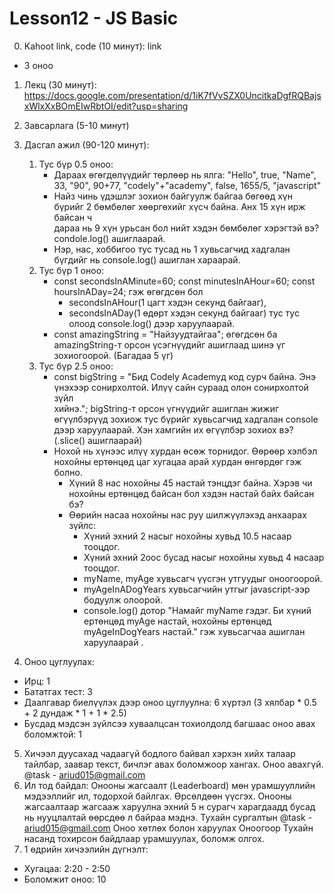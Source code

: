 # Lesson12 - JS Basic

0. Kahoot link, code (10 минут): link

- 3 оноо

1. Лекц (30 минут):
   https://docs.google.com/presentation/d/1iK7fVvSZX0UncitkaDgfRQBajsxWlxXxBOmEIwRbtOI/edit?usp=sharing

2. Завсарлага (5-10 минут)

3. Дасгал ажил (90-120 минут):

   1. Тус бүр 0.5 оноо:
      - Дараах өгөгдөлүүдийг төрлөөр нь ялга:
        "Hello", true, "Name", 33, "90", 90+77, "codely"+"academy", false, 1655/5, "javascript"
      - Найз чинь үдэшлэг зохион байгуулж байгаа бөгөөд хүн бүрийг 2 бөмбөлөг хөөргөхийг хүсч байна. Анх 15 хүн ирж байсан ч  
         дараа нь 9 хүн урьсан бол нийт хэдэн бөмбөлөг хэрэгтэй вэ? condole.log() ашиглаарай.
      - Нэр, нас, хоббигоо тус тусад нь 1 хувьсагчид хадгалан бүгдийг нь console.log() ашиглан хараарай.
   2. Тус бүр 1 оноо:
      - const secondsInAMinute=60;
        const minutesInAHour=60;
        const hoursInADay=24; гэж өгөгдсөн бол
        - secondsInAHour(1 цагт хэдэн секунд байгааг),
        - secondsInADay(1 өдөрт хэдэн секунд байгааг) тус тус олоод console.log() дээр харуулаарай.
      - const amazingString = "Найзуудтайгаа"; өгөгдсөн ба amazingString-т орсон үсэгнүүдийг ашиглаад шинэ үг зохиогоорой. (Багадаа 5 үг)
   3. Тус бүр 2.5 оноо:
      - const bigString = "Бид Codely Academyд код сурч байна. Энэ үнэхээр сонирхолтой. Илүү сайн сураад олон сонирхолтой зүйл  
        хийнэ."; bigString-т орсон үгнүүдийг ашиглан жижиг өгүүлбэрүүд зохиож тус бүрийг хувьсагчид хадгалан console дээр харуулаарай. Хэн хамгийн их өгүүлбэр зохиох вэ? (.slice() ашиглаарай)
      - Нохой нь хүнээс илүү хурдан өсөж торнидог. Өөрөөр хэлбэл нохойны ертөнцөд цаг хугацаа арай хурдан өнгөрдөг гэж болно.
        - Хүний 8 нас нохойны 45 настай тэнцдэг байна. Хэрэв чи нохойны ертөнцөд байсан бол хэдэн настай байх байсан бэ?
        - Өөрийн насаа нохойны нас руу шилжүүлэхэд анхаарах зүйлс:
          - Хүний эхний 2 насыг нохойны хувьд 10.5 насаар тооцдог.
          - Хүний эхний 2оос бусад насыг нохойны хувьд 4 насаар тооцдог.
          - myName, myAge хувьсагч үүсгэн утгуудыг оноогоорой.
          - myAgeInADogYears хувьсагчийн утгыг javascript-ээр бодуулж олоорой.
          - console.log() дотор "Намайг myName гэдэг. Би хүний ертөнцөд myAge настай, нохойны ертөнцөд myAgeInDogYears настай." гэж хувьсагчаа ашиглан харуулаарай .

4. Оноо цуглуулах:

- Ирц: 1
- Бататгах тест: 3
- Даалгавар биелүүлэх дээр оноо цуглуулна: 6 хүртэл (3 хялбар \* 0.5 + 2 дундаж \* 1 + 1 \* 2.5)
- Бусдад мэдсэн зүйлсээ хуваалцсан тохиолдолд багшаас оноо авах боломжтой: 1

5. Хичээл дуусахад чадаагүй бодлого байвал хэрхэн хийх талаар тайлбар, заавар текст, бичлэг авах боломжоор хангах. Оноо авахгүй. @task - ariud015@gmail.com
6. Ил тод байдал: Онооны жагсаалт (Leaderboard) мөн урамшууллийн мэдээллийг ил, тодорхой байлгах. Өрсөлдөөн үүсгэх. Онооны жагсаалтаар жагсааж харуулна эхний 5 н сурагч харагдаадд бусад нь нууцлалтай өөрсдөө л байраа мэднэ. Тухайн сургалтын @task - ariud015@gmail.com Оноо хөтлөх болон харуулах
   Оноогоор Тухайн насанд тохирсон байдлаар урамшуулах, боломж олгох.
7. 1 өдрийн хичээлийн дүгнэлт:

- Хугацаа: 2:20 - 2:50
- Боломжит оноо: 10
